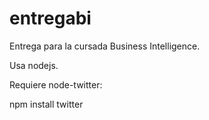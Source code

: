 # entregabi

Entrega para la cursada Business Intelligence.

Usa nodejs.

Requiere node-twitter:

npm install twitter
